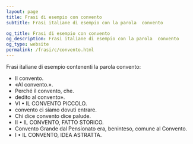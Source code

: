 ```yaml
---
layout: page
title: Frasi di esempio con convento 
subtitle: Frasi italiane di esempio con la parola  convento

og_title: Frasi di esempio con convento 
og_description: Frasi italiane di esempio con la parola  convento
og_type: website
permalink: /frasi/c/convento.html
---
```


Frasi italiane di esempio contenenti la parola convento:


- Il convento.
- «Al convento.».
- Perché il convento, che.
- dedito al convento».
- VI • IL CONVENTO PICCOLO.
- convento ci siamo dovuti entrare.
- Chi dice convento dice palude.
- II • IL CONVENTO, FATTO STORICO.
- Convento Grande dal Pensionato era, beninteso, comune al Convento.
- I • IL CONVENTO, IDEA ASTRATTA.
